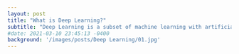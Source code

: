 ```yaml
---
layout: post
title: "What is Deep Learning?"
subtitle: "Deep Learning is a subset of machine learning with artificial neural networks."
#date: 2021-03-10 23:45:13 -0400
background: '/images/posts/Deep Learning/01.jpg'
---
```


